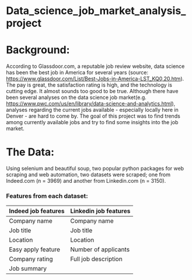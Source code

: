 # Data_science_job_market_analysis_project

# Background:
According to Glassdoor.com, a reputable job review website, data science has been the best job in America for several years (source: https://www.glassdoor.com/List/Best-Jobs-in-America-LST_KQ0,20.htm). The pay is great, the satisfaction rating is high, and the technology is cutting edge. It almost sounds too good to be true. Although there have been several analyses on the data science job market(e.g. https://www.pwc.com/us/en/library/data-science-and-analytics.html), analyses regarding the current jobs available - especially locally here in Denver - are hard to come by. The goal of this project was to find trends among currently available jobs and try to find some insights into the job market.

# The Data:
Using selenium and beautiful soup, two popular python packages for web scraping and web automation, two datasets were scraped; one from Indeed.com (n = 3969) and another from Linkedin.com (n = 3150).

### Features from each dataset:
| Indeed job features    | Linkedin job features  |
| ---------------------- | ---------------------- |
| Company name           | Company name           |
| Job title              | Job title              |
| Location               | Location               |
| Easy apply feature     | Number of applicants   |
| Company rating         | Full job description   |
| Job summary            |                        |

